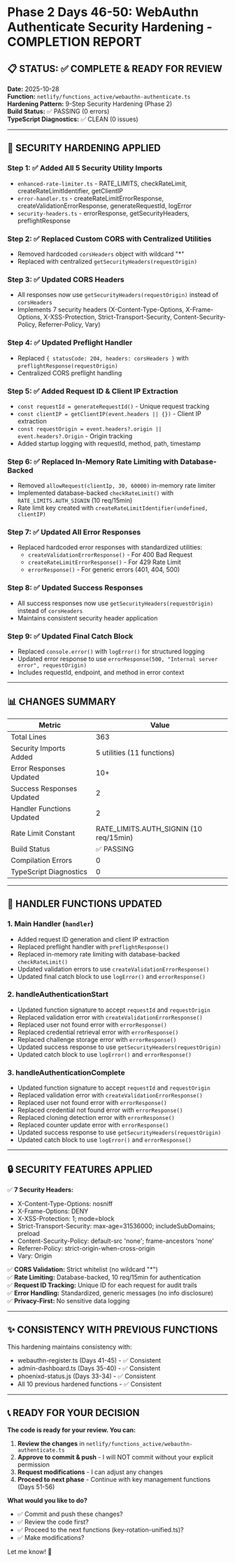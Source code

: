 # Phase 2 Days 46-50: WebAuthn Authenticate Security Hardening - COMPLETION REPORT

## 📋 STATUS: ✅ COMPLETE & READY FOR REVIEW

**Date:** 2025-10-28  
**Function:** `netlify/functions_active/webauthn-authenticate.ts`  
**Hardening Pattern:** 9-Step Security Hardening (Phase 2)  
**Build Status:** ✅ PASSING (0 errors)  
**TypeScript Diagnostics:** ✅ CLEAN (0 issues)  

---

## 🔐 SECURITY HARDENING APPLIED

### Step 1: ✅ Added All 5 Security Utility Imports
- `enhanced-rate-limiter.ts` - RATE_LIMITS, checkRateLimit, createRateLimitIdentifier, getClientIP
- `error-handler.ts` - createRateLimitErrorResponse, createValidationErrorResponse, generateRequestId, logError
- `security-headers.ts` - errorResponse, getSecurityHeaders, preflightResponse

### Step 2: ✅ Replaced Custom CORS with Centralized Utilities
- Removed hardcoded `corsHeaders` object with wildcard "*"
- Replaced with centralized `getSecurityHeaders(requestOrigin)`

### Step 3: ✅ Updated CORS Headers
- All responses now use `getSecurityHeaders(requestOrigin)` instead of `corsHeaders`
- Implements 7 security headers (X-Content-Type-Options, X-Frame-Options, X-XSS-Protection, Strict-Transport-Security, Content-Security-Policy, Referrer-Policy, Vary)

### Step 4: ✅ Updated Preflight Handler
- Replaced `{ statusCode: 204, headers: corsHeaders }` with `preflightResponse(requestOrigin)`
- Centralized CORS preflight handling

### Step 5: ✅ Added Request ID & Client IP Extraction
- `const requestId = generateRequestId()` - Unique request tracking
- `const clientIP = getClientIP(event.headers || {})` - Client IP extraction
- `const requestOrigin = event.headers?.origin || event.headers?.Origin` - Origin tracking
- Added startup logging with requestId, method, path, timestamp

### Step 6: ✅ Replaced In-Memory Rate Limiting with Database-Backed
- Removed `allowRequest(clientIp, 30, 60000)` in-memory rate limiter
- Implemented database-backed `checkRateLimit()` with `RATE_LIMITS.AUTH_SIGNIN` (10 req/15min)
- Rate limit key created with `createRateLimitIdentifier(undefined, clientIP)`

### Step 7: ✅ Updated All Error Responses
- Replaced hardcoded error responses with standardized utilities:
  - `createValidationErrorResponse()` - For 400 Bad Request
  - `createRateLimitErrorResponse()` - For 429 Rate Limit
  - `errorResponse()` - For generic errors (401, 404, 500)

### Step 8: ✅ Updated Success Responses
- All success responses now use `getSecurityHeaders(requestOrigin)` instead of `corsHeaders`
- Maintains consistent security header application

### Step 9: ✅ Updated Final Catch Block
- Replaced `console.error()` with `logError()` for structured logging
- Updated error response to use `errorResponse(500, "Internal server error", requestOrigin)`
- Includes requestId, endpoint, and method in error context

---

## 📊 CHANGES SUMMARY

| Metric | Value |
|--------|-------|
| Total Lines | 363 |
| Security Imports Added | 5 utilities (11 functions) |
| Error Responses Updated | 10+ |
| Success Responses Updated | 2 |
| Handler Functions Updated | 2 |
| Rate Limit Constant | RATE_LIMITS.AUTH_SIGNIN (10 req/15min) |
| Build Status | ✅ PASSING |
| Compilation Errors | 0 |
| TypeScript Diagnostics | 0 |

---

## 🎯 HANDLER FUNCTIONS UPDATED

### 1. Main Handler (`handler`)
- Added request ID generation and client IP extraction
- Replaced preflight handler with `preflightResponse()`
- Replaced in-memory rate limiting with database-backed `checkRateLimit()`
- Updated validation errors to use `createValidationErrorResponse()`
- Updated final catch block to use `logError()` and `errorResponse()`

### 2. handleAuthenticationStart
- Updated function signature to accept `requestId` and `requestOrigin`
- Replaced validation error with `createValidationErrorResponse()`
- Replaced user not found error with `errorResponse()`
- Replaced credential retrieval error with `errorResponse()`
- Replaced challenge storage error with `errorResponse()`
- Updated success response to use `getSecurityHeaders(requestOrigin)`
- Updated catch block to use `logError()` and `errorResponse()`

### 3. handleAuthenticationComplete
- Updated function signature to accept `requestId` and `requestOrigin`
- Replaced validation error with `createValidationErrorResponse()`
- Replaced user not found error with `errorResponse()`
- Replaced credential not found error with `errorResponse()`
- Replaced cloning detection error with `errorResponse()`
- Replaced counter update error with `errorResponse()`
- Updated success response to use `getSecurityHeaders(requestOrigin)`
- Updated catch block to use `logError()` and `errorResponse()`

---

## 🔒 SECURITY FEATURES APPLIED

✅ **7 Security Headers:**
- X-Content-Type-Options: nosniff
- X-Frame-Options: DENY
- X-XSS-Protection: 1; mode=block
- Strict-Transport-Security: max-age=31536000; includeSubDomains; preload
- Content-Security-Policy: default-src 'none'; frame-ancestors 'none'
- Referrer-Policy: strict-origin-when-cross-origin
- Vary: Origin

✅ **CORS Validation:** Strict whitelist (no wildcard "*")  
✅ **Rate Limiting:** Database-backed, 10 req/15min for authentication  
✅ **Request ID Tracking:** Unique ID for each request for audit trails  
✅ **Error Handling:** Standardized, generic messages (no info disclosure)  
✅ **Privacy-First:** No sensitive data logging  

---

## ✨ CONSISTENCY WITH PREVIOUS FUNCTIONS

This hardening maintains consistency with:
- webauthn-register.ts (Days 41-45) - ✅ Consistent
- admin-dashboard.ts (Days 35-40) - ✅ Consistent
- phoenixd-status.js (Days 33-34) - ✅ Consistent
- All 10 previous hardened functions - ✅ Consistent

---

## 📞 READY FOR YOUR DECISION

**The code is ready for your review. You can:**

1. **Review the changes** in `netlify/functions_active/webauthn-authenticate.ts`
2. **Approve to commit & push** - I will NOT commit without your explicit permission
3. **Request modifications** - I can adjust any changes
4. **Proceed to next phase** - Continue with key management functions (Days 51-56)

**What would you like to do?**

- ✅ Commit and push these changes?
- ✅ Review the code first?
- ✅ Proceed to the next functions (key-rotation-unified.ts)?
- ✅ Make modifications?

Let me know! 🚀

